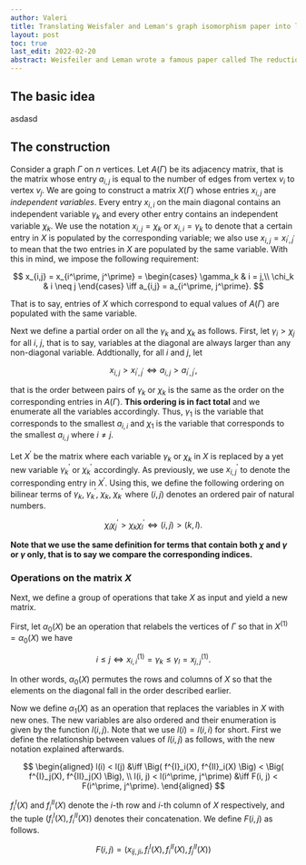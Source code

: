 ```yaml
---
author: Valeri
title: Translating Weisfaler and Leman's graph isomorphism paper into layman's English
layout: post
toc: true
last_edit: 2022-02-20
abstract: Weisfeiler and Leman wrote a famous paper called The reduction of a graph to canonical form and the algebra which appears therein, which gives rise to an algorithm for testing if two graphs are isomorphic. Problem is, this paper is <it>really</it> hard to understand, so I decided to write an article explaining everything in detail.
---
```


## The basic idea

asdasd

## The construction

Consider a graph $\Gamma$ on $n$ vertices. Let $A(\Gamma)$ be its adjacency matrix, that is the matrix whose entry $a_{i,j}$ is equal to the number of edges from vertex $v_i$ to vertex $v_j$. We are going to construct a matrix $X(\Gamma)$ whose entries $x_{i,j}$ are _independent variables_. Every entry $x_{i,i}$ on the main diagonal contains an independent variable $\gamma_k$ and every other entry contains an independent variable $\chi_k$. We use the notation $x_{i,j} = \chi_k$ or $x_{i,i} = \gamma_k$ to denote that a certain entry in $X$ is populated by the corresponding variable; we also use $x_{i,j} = x_{i^\prime, j^\prime}$ to mean that the two entries in $X$ are populated by the same variable. With this in mind, we impose the following requirement:

$$
x_{i,j} = x_{i^\prime, j^\prime} = \begin{cases}
\gamma_k & i = j,\\
\chi_k & i \neq j
\end{cases} \iff a_{i,j} = a_{i^\prime, j^\prime}.
$$

That is to say, entries of $X$ which correspond to equal values of $A(\Gamma)$ are populated with the same variable.

Next we define a partial order on all the $\gamma_k$ and $\chi_k$ as follows. First, let $\gamma_i > \chi_j$ for all $i$, $j$, that is to say, variables at the diagonal are always larger than any non-diagonal variable. Addtionally, for all $i$ and $j$, let

$$
x_{i,j} > x_{i^\prime, j^\prime} \iff a_{i, j} > a_{i^\prime, j^\prime},
$$

that is the order between pairs of $\gamma_k$ or $\chi_k$ is the same as the order on the corresponding entries in $A(\Gamma)$. **This ordering is in fact total** and we enumerate all the variables accordingly. Thus, $\gamma_1$ is the variable that corresponds to the smallest $a_{i,i}$ and $\chi_1$ is the variable that corresponds to the smallest $a_{i,j}$ where $i \neq j$.

Let $X^\prime$ be the matrix where each variable $\gamma_k$ or $\chi_k$ in $X$ is replaced by a yet new variable $\gamma^\prime_k$ or $\chi^\prime_k$ accordingly. As previously, we use $x^\prime_{i,j}$ to denote the corresponding entry in $X^\prime$. Using this, we define the following ordering on bilinear terms of $\gamma_k$, $\gamma^\prime_k$, $\chi_k$, $\chi^\prime_k$ where $(i, j)$ denotes an ordered pair of natural numbers.

$$
\chi_i\chi^\prime_j > \chi_k\chi^\prime_l \iff (i, j) > (k, l).
$$

**Note that we use the same definition for terms that contain both $\chi$ and $\gamma$ or $\gamma$ only, that is to say we compare the corresponding indices.**

### Operations on the matrix $X$

Next, we define a group of operations that take $X$ as input and yield a new matrix.

First, let $\alpha_0(X)$ be an operation that relabels the vertices of $\Gamma$ so that in $X^{(1)} = \alpha_0(X)$ we have

$$
i \leq j \iff x^{(1)}_{i, i} = \gamma_k \leq \gamma_l = x^{(1)}_{j, j}.
$$

In other words, $\alpha_0(X)$ permutes the rows and columns of $X$ so that the elements on the diagonal fall in the order described earlier.

Now we define $\alpha_1(X)$ as an operation that replaces the variables in $X$ with new ones. The new variables are also ordered and their enumeration is given by the function $l(i, j)$. Note that we use $l(i) = l(i, i)$ for short. First we define the relationship between values of $l(i, j)$ as follows, with the new notation explained afterwards.

$$
\begin{aligned}
l(i) < l(j) &\iff \Big( f^{I}_i(X), f^{II}_i(X) \Big) < \Big( f^{I}_j(X), f^{II}_j(X) \Big), \\
l(i, j) < l(i^\prime, j^\prime) &\iff F(i, j) < F(i^\prime, j^\prime).
\end{aligned}
$$

$f^{I}_i(X)$ and $f^{II}_i(X)$ denote the $i$-th row and $i$-th column of $X$ respectively, and the tuple $\Big( f^{I}_i(X), f^{II}_i(X) \Big)$ denotes their concatenation. We define $F(i, j)$ as follows.

$$
F(i, j) = \Big( x_{ij,ji}, f^{I}_i(X), f^{II}_i(X), f^{II}_j(X)\Big)
$$

<!-- ## DFA in a nutshell -->

<!-- A DFA (short for *deterministic finite automaton*) is usually stated as a 5-tuple $(Q, \Sigma, \delta, q_0, F)$ where each element is defined as follows: -->

<!-- - $Q$ - the set of all possible states. Keep in mind, a "state" in this context is not a mathematical object. From the automaton's perspective, states need only be different from each other - it doesn't matter what they "are". From a human's perspective though, it is sometimes useful to give each state an interpretation, so that we understand what the automaton is doing in an abstract sense. -->
<!-- - $\Sigma$ - the set of possible inputs to the automaton. Also called the input alphabet. -->
<!-- - $\delta: Q\times\Sigma \to Q$ - the *state transition function*, that is a mapping which, given the current state and an input, evaluates to the next state after consuming the input. -->
<!-- - $q_0 \in Q$ - the initial state of the automaton. -->
<!-- - $F \subseteq Q$ - a subset of the possible states which are considered *final* (or *accepting*). Whether a state is accepting or not depends entirely on the interpretation of the problem. -->

<!-- This is enough to theoretically define an automaton, but we usually introduce another definition for convenience. The *extended transition function* -->

<!-- $$ -->
<!-- \hat\delta : Q \times \Sigma^* \to Q, -->
<!-- $$ -->

<!-- tells us the last state that the automaton enters after reading the whole input. Taking $\epsilon$ as the empty string, $w \in \Sigma^*$ and $a \in \Sigma$ we define $\hat\delta$ as -->

<!-- $$ -->
<!-- \begin{aligned} -->
<!-- \hat\delta(q, \epsilon) &= q, \\ -->
<!-- \hat\delta(q, wa) &= \delta(\hat\delta(w, q), a), -->
<!-- \end{aligned} -->
<!-- $$ -->

<!-- If we call our automaton $M$ and denote the set of strings that are accepted by $M$ as $L(M)$, we can define the acceptance condition for a string $w \in \Sigma^*$ as -->

<!-- $$ -->
<!-- w \in L(M) \overset{def}{\iff} \hat\delta(q_0, w) \in F. -->
<!-- $$ -->

<!-- ## NFA in a nutshell -->

<!-- A *non-deterministic automaton* (NFA for short) is like a DFA, except it can transition to multiple states (or none at all) for a given input. Thus the transition function is defined slithly differently -->

<!-- $$ -->
<!-- \delta: Q \times \Sigma \to \mathcal{P}(Q). -->
<!-- $$ -->

<!-- An top of this, we can also introduce $\epsilon$-transitions, that is, transitions which do not require any input ($\epsilon$ stands for the empty string, as denoted earlier). Such an NFA is given by the 5-tuple $(Q, \Sigma \cup \\{\epsilon\\}, \delta, q_0, F)$. Naturally, we also need to modify the extended transition function as well, but before that we need another concept. -->

<!-- We call -->

<!-- $$ -->
<!-- \Epsilon_1^*: Q \to \mathcal{P}(Q) -->
<!-- $$ -->

<!-- the $\epsilon$ *closure* of $q$ and define it as -->

<!-- $$ -->
<!-- \Epsilon_1^*(q_1) = \{ q \in Q \,|\, \text{There is a path from } q_1 \text{ to } q \text{ that contains only } \epsilon \text{ transitions.}\}. -->
<!-- $$ -->

<!-- We shall use this definition to define the closure for a set of states $S \subseteq Q$ as -->

<!-- $$ -->
<!-- \Epsilon^*(S) = \bigcup_{q \in S} \Epsilon_1^*(q). -->
<!-- $$ -->

<!-- We can now (re-)define the extended transition function: -->

<!-- $$ -->
<!-- \begin{aligned} -->
<!-- \hat\delta : Q \times\Sigma^* &\to \mathcal{P}(Q) \\ -->
<!-- (q, \epsilon) &\mapsto \Epsilon^*(\{ q \}) \\ -->
<!-- (q, wa) &\mapsto \bigcup_{q_i \in \hat\delta(q, w)} \Epsilon^*(\delta(q_i, a)). -->
<!-- \end{aligned} -->
<!-- $$ -->

<!-- The acceptance condition changes as well. A single input string can be resolved to multiple end states, but we define an NFA to accept a string if even a single resolution ends in a final state. Thus, we can state this property (for an NFA called $N$ and a string $w \in \Sigma^*$) as -->

<!-- $$ -->
<!-- w \in L(N) \overset{def}{\iff} \hat\delta(q_0, w) \cap F \neq \emptyset. -->
<!-- $$ -->

<!-- ## The Proof -->

<!-- In order to show that NFA are equivalent, we must show that all DFAs can be represented as an NFA and vice versa. -->

<!-- ### Any DFA can be represented as an NFA -->

<!-- Informally, since an NFA only allows non-deterministic transitions but doesn't require them, any DFA is trivially an NFA. This in itself should be convincing enough, but we still provide a formal proof. -->

<!-- Let $M$ be a DFA defined by the 5-tuple $(Q, \Sigma, \delta_M, q_0, F)$. We construct the NFA $N$ as $(Q, \Sigma \cup \\{\epsilon\\}, \delta_N, q_0, F)$, where -->

<!-- $$ -->
<!-- \delta_N(q, a) = \{ \delta_M(q, a) \}. -->
<!-- $$ -->

<!-- Furthermore, let $\hat\delta_M$ and $\hat\delta_N$ be defined as in the above sections respectively. Now we must show that $L(M) = L(N)$ which, substituting the acceptance conditions for a string $w \in \Sigma^*$, reduces to: -->

<!-- $$ -->
<!-- \hat\delta_M(q_0, w) \in F \iff \hat\delta_N(q_0, w) \cap F \neq \emptyset. -->
<!-- $$ -->

<!-- This equivalence in itself is deducible from the stronger result -->

<!-- $$ -->
<!-- \hat\delta_N(q_0, w) = \{ \hat\delta_M(q_0, w) \} -->
<!-- $$ -->

<!-- We prove the latter by induction on the length of $w$. -->

<!-- #### Basis: $w = \epsilon$ -->

<!-- Simply substituting is enough (note that $N$ by definition has no $\epsilon$ transitions). -->

<!-- $$ -->
<!-- \begin{aligned} -->
<!-- \hat\delta_N(q_0, \epsilon) &= \Epsilon^*(q_0) \\ -->
<!-- &= \{q_0\} \\ -->
<!-- &= \{\hat\delta_M(q_0, \epsilon)\}. -->
<!-- \end{aligned} -->
<!-- $$ -->

<!-- Thus the equality holds. -->

<!-- #### Induction: $w\prime = wa$ -->

<!-- Suppose that $\hat\delta_N(q_0, w) = \{ \hat\delta_M(q_0, w) \}$ holds. We now need to show that it also holds true for $w\prime$. By substitution we get -->

<!-- $$ -->
<!-- \begin{aligned} -->
<!-- \hat\delta_N(q_0, w\prime) &= \hat\delta_N(q_0, wa) \\ -->
<!-- &= \bigcup_{q_i \in \hat\delta_N(q_0, w)} \Epsilon^*(\delta_N(q_i, a)) \\ -->
<!-- &= \bigcup_{q_i \in \hat\delta_N(q_0, w)} \Epsilon^*(\{\delta_M(q_i, a)\}) \\ -->
<!-- &= \bigcup_{q_i \in \hat\delta_N(q_0, w)} \{\delta_M(q_i, a)\} \\ -->
<!-- &= \bigcup_{q_i \in \{\hat\delta_M(q_0, w)\}} \{\delta_M(q_i, a)\} \\ -->
<!-- &= \{ \delta_M(\delta_M(q_0, w), a) \} \\ -->
<!-- &= \{ \delta_M(q_0, wa) \} \\ -->
<!-- &= \{ \delta_M(q_0, w\prime) \} \\ -->
<!-- \end{aligned} -->
<!-- $$ -->

<!-- Thus the induction step is complete and therefore -->

<!-- $$ -->
<!-- \hat\delta_N(q_0, w) = \{ \hat\delta_M(q_0, w) \} -->
<!-- $$ -->

<!-- holds true for any string $w \in \Sigma^*$. As stated earlier, this imples that $L(M) = L(N)$. -->

<!-- ### Any NFA can be represented as a DFA -->

<!-- Informally, we can show this by constructing a DFA where each state represents the collection of states that the original NFA can be in at any single point in time. For example, suppose that given an input symbol $a$, an NFA in state $q_1$ may transition to either $q_2$ or $q_3$. In our DFA, we would define a state $q_{23}$ which has an in-arrow for the input $a$ and represents the original NFA being in states $q_2$ or $q_3$ simultaneously. Since the number of states in a finite automaton is (obviously) finite, there are only a finite number (namely $ 2^{\|Q\|}) $ of possible "multi-states" that we can use for our DFA. Furthermore, we would define accepting states as those for which the original NFA is in at least one accepting state. -->

<!-- Below we present the formal proof. -->

<!-- --- -->

<!-- Let $N$ be an NFA defined by the 5-tuple $(Q, \Sigma \cup \\{ \epsilon \\}, \delta, q_0, F)$. We construct the DFA $M$ as $(Q\prime, \Sigma, \delta\prime, q_0\prime, F\prime)$ with an additional injective mapping $\phi: Q\prime \to \mathcal{P}(Q)$ which we call the *interpretation* of the states of $M$. Define the states of $M$ recursively as follows, -->

<!-- - $M$ has a state $q_0\prime$ with the interpretation $\phi(q_0\prime) = \Epsilon^*(\\{ q_0\\})$. -->
<!-- - Let $q\prime \in Q\prime$ and $a \in \Sigma$. Then $M$ has a state $q_i\prime$ with the interpretation -->

<!-- $$ -->
<!-- \phi(q_i\prime) = \bigcup_{q \in \phi(q\prime)} \Epsilon^*(\delta(q, a)). -->
<!-- $$ -->

<!-- Incidentally, this is also how we define $\delta\prime$, namely -->

<!-- $$ -->
<!-- \delta\prime(q\prime, a) = q_i\prime. -->
<!-- $$ -->

<!-- Lastly, we define the set of final states of $M$ as -->

<!-- $$ -->
<!-- F\prime = \{ q\prime \in Q \,|\, \phi(q\prime) \cap F \neq \emptyset \}. -->
<!-- $$ -->

<!-- Thus the acceptance condition for $M$ on the input $w \in \Sigma^*$ is expressed as -->

<!-- $$ -->
<!-- w \in L(M) \iff \hat\delta\prime(q_0\prime, w) \in F\prime \iff \phi(\hat\delta\prime(q_0\prime, w)) \cap F \neq \emptyset. -->
<!-- $$ -->

<!-- Now we must show that $L(M) = L(N)$ or -->

<!-- $$ -->
<!-- \hat\delta(q_0, w) \cap F \neq \emptyset \iff \hat\delta\prime(q_0, w) \in F\prime -->
<!-- $$ -->

<!-- which, using the above acceptance condition can be rewritten as -->

<!-- $$ -->
<!-- \hat\delta(q_0, w) \cap F \neq \emptyset \iff \phi(\hat\delta\prime(q_0\prime, w)) \cap F \neq \emptyset. -->
<!-- $$ -->

<!-- Again, we will actually prove the stronger result -->

<!-- $$ -->
<!-- \hat\delta(q_0, w) = \phi(\hat\delta\prime(q_0\prime, w)) -->
<!-- $$ -->

<!-- which implies the above equivalence. Similar to the proof that any DFA can be converted to an NFA, we use induction on the input string $w$. -->

<!-- #### Basis: $w = \epsilon$ -->

<!-- Subtitute directly to get -->

<!-- $$ -->
<!-- \begin{aligned} -->
<!-- \hat\delta(q_0, \epsilon) &= \Epsilon^*(\{q_0\}) \\ -->
<!-- &= \phi(q_0\prime), -->
<!-- \end{aligned} -->
<!-- $$ -->

<!-- thus the base case holds. -->

<!-- #### Induction: $w\prime = wa$ -->

<!-- Suppose that $\hat\delta(q_0, w) = \phi(\hat\delta\prime(q_0\prime, w))$ holds and substitute, yielding -->

<!-- $$ -->
<!-- \begin{aligned} -->
<!-- \hat\delta(q_0, w\prime) &= \bigcup_{q \in \hat\delta(q_0, w)} \Epsilon^*{\delta(q, a)} \\ -->
<!-- &= \bigcup_{q \in \phi(\hat\delta\prime(q_0, w))} \Epsilon^*({\delta(q, a)}) \\ -->
<!-- &= \phi(\delta\prime(\hat\delta\prime(q_0, w), a)) \\ -->
<!-- &= \phi(\delta(q_0, wa)) \\ -->
<!-- &= \phi(\delta(q_0, w\prime)). -->
<!-- \end{aligned} -->
<!-- $$ -->

<!-- This completes the induction and thus we have proven that for any $w \in \Sigma^*$ -->

<!-- $$ -->
<!-- \hat\delta(q_0, w) = \phi(\hat\delta\prime(q_0\prime, w)), -->
<!-- $$ -->

<!-- which implies that the acceptance conditions are equivalent and therefore $L(M) = L(N)$. -->

<!-- {% include qed.html %} -->

